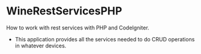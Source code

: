 # WineRestServicesPHP
How to work with rest services with PHP and CodeIgniter.

* This application provides all the services needed to do CRUD operations in whatever devices.
